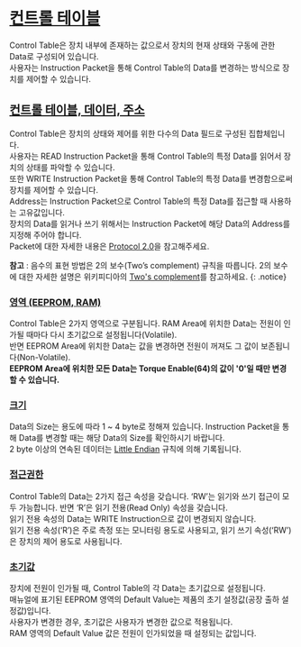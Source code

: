 
# [컨트롤 테이블](#컨트롤-테이블)
Control Table은 장치 내부에 존재하는 값으로서 장치의 현재 상태와 구동에 관한 Data로 구성되어 있습니다.  
사용자는 Instruction Packet을 통해 Control Table의 Data를 변경하는 방식으로 장치를 제어할 수 있습니다.

## [컨트롤 테이블, 데이터, 주소](#컨트롤-테이블-데이터-주소)
Control Table은 장치의 상태와 제어를 위한 다수의 Data 필드로 구성된 집합체입니다.  
사용자는 READ Instruction Packet을 통해 Control Table의 특정 Data를 읽어서 장치의 상태를 파악할 수 있습니다.  
또한 WRITE Instruction Packet을 통해 Control Table의 특정 Data를 변경함으로써 장치를 제어할 수 있습니다.  
Address는 Instruction Packet으로 Control Table의 특정 Data를 접근할 때 사용하는 고유값입니다.  
장치의 Data를 읽거나 쓰기 위해서는 Instruction Packet에 해당 Data의 Address를 지정해 주어야 합니다.  
Packet에 대한 자세한 내용은 [Protocol 2.0]을 참고해주세요.

**참고** : 음수의 표현 방법은 2의 보수(Two’s complement) 규칙을 따릅니다. 2의 보수에 대한 자세한 설명은 위키피디아의 [Two's complement]를 참고하세요.
{: .notice}

### [영역 (EEPROM, RAM)](#영역-eeprom-ram)
Control Table은 2가지 영역으로 구분됩니다. RAM Area에 위치한 Data는 전원이 인가될 때마다 다시 초기값으로 설정됩니다(Volatile).  
반면 EEPROM Area에 위치한 Data는 값을 변경하면 전원이 꺼져도 그 값이 보존됩니다(Non-Volatile).  
**EEPROM Area에 위치한 모든 Data는 Torque Enable(64)의 값이 '0'일 때만 변경할 수 있습니다.**

### [크기](#크기)
Data의 Size는 용도에 따라 1 ~ 4 byte로 정해져 있습니다. Instruction Packet을 통해 Data를 변경할 때는 해당 Data의 Size를 확인하시기 바랍니다.  
2 byte 이상의 연속된 데이터는 [Little Endian] 규칙에 의해 기록됩니다.

### [접근권한](#접근권한)
Control Table의 Data는 2가지 접근 속성을 갖습니다. ‘RW’는 읽기와 쓰기 접근이 모두 가능합니다. 반면 ‘R’은 읽기 전용(Read Only) 속성을 갖습니다.  
읽기 전용 속성의 Data는 WRITE Instruction으로 값이 변경되지 않습니다.  
읽기 전용 속성(‘R’)은 주로 측정 또는 모니터링 용도로 사용되고, 읽기 쓰기 속성(‘RW’)은 장치의 제어 용도로 사용됩니다.

### [초기값](#초기값)
장치에 전원이 인가될 때, Control Table의 각 Data는 초기값으로 설정됩니다.  
매뉴얼에 표기된 EEPROM 영역의 Default Value는 제품의 초기 설정값(공장 출하 설정값)입니다.  
사용자가 변경한 경우, 초기값은 사용자가 변경한 값으로 적용됩니다.  
RAM 영역의 Default Value 값은 전원이 인가되었을 때 설정되는 값입니다.

[Protocol 2.0]: /docs/kr/dxl/protocol2/
[Two's complement]: https://en.wikipedia.org/wiki/Two%27s_complement
[Little Endian]: https://en.wikipedia.org/wiki/Endianness#Little

